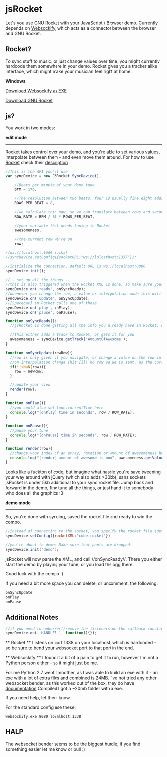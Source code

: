 jsRocket
========
Let's you use <a href="https://github.com/kusma/rocket">GNU Rocket</a> with your JavaScript / Browser demo.
Currently depends on <a href="https://github.com/kanaka/websockify">Websockify</a>, which acts as a connector between the browser and GNU Rocket.

Rocket?
-------
To sync stuff to music, or just change values over time, you might currently hardcode them somewhere in your demo. Rocket gives you a tracker alike interface, which might make your musician feel right at home.

**Windows**

<a href="https://github.com/kanaka/websockify/downloads">Download Websockify as EXE</a>

<a href="http://sourceforge.net/projects/rocket/">Download GNU Rocket</a>

js?
---
You work in two modes:

**edit mode**
- - - - - - -
Rocket takes control over your demo, and you're able to set various values, interpolate between them - and even move them around.
For how to use <a href="https://github.com/kusma/rocket/">Rocket</a> check their <a href="https://github.com/kusma/rocket/blob/master/README">description</a>

```js
//This is the API you'll use
var syncDevice = new JSRocket.SyncDevice(),

    //Beats per minute of your demo tune
    BPM = 170,

    //The resolution between two beats, four is usually fine eight adds a bit more finer control
    ROWS_PER_BEAT = 8,

    //we calculate this now, so we can translate between rows and seconds later on
    ROW_RATE = BPM / 60 * ROWS_PER_BEAT,

    //your variable that needs tuning in Rocket
    awesomeness,

    //the current row we're on
    row;

//ws://localhost:8080 sucks?
//syncDevice.setConfig({socketURL:"ws://lolcathost:1337"});

//initialize the connection, default URL is ws://localhost:8080
syncDevice.init();

//-- set up all the things --
//this is also triggered when the Rocket XML is done, so make sure your ogg is ready
syncDevice.on('ready', onSyncReady);
//whenever you change the row, a value or interpolation mode this will get called
syncDevice.on('update', onSyncUpdate);
//[Spacebar] in Rocket calls one of those
syncDevice.on('play', onPlay);
syncDevice.on('pause', onPause);

function onSyncReady(){
  //jsRocket is done getting all the info you already have in Rocket, or is done parsing the .rocket file

  //this either adds a track to Rocket, or gets it for you
  awesomeness = syncDevice.getTrack('AmountOfAwesome');
}

function onSyncUpdate(newRow){
  //row is only given if you navigate, or change a value on the row in Rocket
  //on interpolation change (hit [i]) no row value is sent, as the current there is the upper row of your block
  if(!isNaN(row)){
    row = newRow;
  }

  //update your view
  render(row);
}

function onPlay(){
  //you could also set tune.currentTime here
  console.log("[onPlay] time in seconds", row / ROW_RATE);
}

function onPause(){
  //pause your tune
  console.log("[onPause] time in seconds", row / ROW_RATE);
}

function render(row){
  //change your index of an array, rotation or amount of awesomeness here
  console.log("[render] amount of awesome is now", awesomeness.getValue(row));
}
```
Looks like a fuckton of code, but imagine what hassle you're save tweening your way around with jQuery (which also adds >30kb), sans sockets jsRocket is under 5kb additional to your sync rocket file.
Jump back and forward in the demo, fine tune all the things, or just hand it to somebody who does all the graphics :3

**demo mode**
- - - - - - -
So, you're done with syncing, saved the rocket file and ready to win the compo.

```js
//instead of connecting to the socket, you specify the rocket file (getConfig() works btw)
syncDevice.setConfig({rocketXML:"cube.rocket"});

//you're about to demo! Make sure that pants are dropped.
syncDevice.init("demo");
```

jsRocket will now parse the XML, and call //onSyncReady//.
There you either start the demo by playing your tune, or you load the ogg there.

Good luck with the compo :)

If you need a bit more space you can delete, or uncomment, the following:
```js
onSyncUpdate
onPlay
onPause
```

Additional Notes
----------------

```js
//if you need to nuke/nerf/remove the listeners on the callback functions do this:
syncDevice.on('_HANDLER_', function(){});
```

** Rocket **
Listens on port 1338 on your localhost, which is hardcoded - so be sure to bend your websocket port to that port in the end.

** Websockify **
I found it a bit of a pain to get it to run, however I'm not a Python person either - so it might just be me.

For me Python 2.7 went smoother, as I was able to build an exe with it - an exe with a lot of extra files and combined is 24MB.
I've not tried any other websocket bender, as this worked out of the box, they do have <a href="https://github.com/kanaka/websockify/wiki/Compiling-Websockify-as-Windows-Executable">documentation</a>
Compiled I got a ~20mb folder with a exe.

If you need help, let them know.


For the standard config use these:
```cli
websockify.exe 8080 localhost:1338
```

HALP
----
The websocket bender seems to be the biggest hurdle, if you find something easier let me know or pull :)
